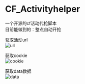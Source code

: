 # CF_Activityhelper
一个开源的cf活动代抢脚本  
目前能做到的：整点自动开抢  

获取活动url  
![url](https://github.com/qiums95/cf_Activityhelper/assets/139737103/c1244e4c-53a5-4e94-b02b-00ae36ee8847)  

获取cookie  
![cookie](https://github.com/qiums95/cf_Activityhelper/assets/139737103/bb8de09d-6444-4034-92e0-a38b66d3b0fb)  

获取data数据  
![data](https://github.com/qiums95/cf_Activityhelper/assets/139737103/f11f7470-e394-47bb-ac57-128055d11184)  
